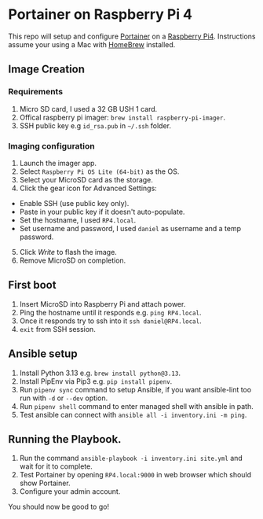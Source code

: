 # Portainer on Raspberry Pi 4

This repo will setup and configure [Portainer](https://portainer.io) on a [Raspberry Pi4](https://www.raspberrypi.com/products/raspberry-pi-4-model-b/). Instructions assume your using a Mac with [HomeBrew](https://brew.sh) installed.

## Image Creation

### Requirements
1. Micro SD card, I used a 32 GB USH 1 card.
2. Offical raspberry pi imager: `brew install raspberry-pi-imager`.
3. SSH public key e.g `id_rsa.pub` in `~/.ssh` folder.

### Imaging configuration
1. Launch the imager app.
2. Select `Raspberry Pi OS Lite (64-bit)` as the OS.
3. Select your MicroSD card as the storage.
4. Click the gear icon for Advanced Settings:
 - Enable SSH (use public key only).
 - Paste in your public key if it doesn't auto-populate.
 - Set the hostname, I used `RP4.local`.
 - Set username and password, I used `daniel` as username and a temp password.
 5. Click *Write* to flash the image.
 6. Remove MicroSD on completion.

 ## First boot
 1. Insert MicroSD into Raspberry Pi and attach power.
 2. Ping the hostname until it responds e.g. `ping RP4.local`.
 3. Once it responds try to ssh into it `ssh daniel@RP4.local`.
 4. `exit` from SSH session.

 ## Ansible setup
 1. Install Python 3.13 e.g. `brew install python@3.13`.
 2. Install PipEnv via Pip3 e.g. `pip install pipenv`.
 3. Run `pipenv sync` command to setup Ansible, if you want ansible-lint too run with `-d` or `--dev` option.
 4. Run `pipenv shell` command to enter managed shell with ansible in path.
 5. Test ansible can connect with `ansible all -i inventory.ini -m ping`.

 ## Running the Playbook.
 1. Run the command `ansible-playbook -i inventory.ini site.yml` and wait for it to complete.
 2. Test Portainer by opening `RP4.local:9000` in web browser which should show Portainer.
 3. Configure your admin account.

 You should now be good to go!
